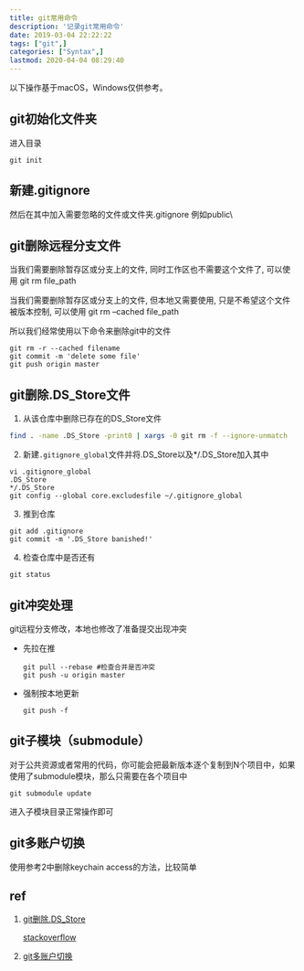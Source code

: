 ```yaml
---
title: git常用命令
description: '记录git常用命令'
date: 2019-03-04 22:22:22
tags: ["git",]
categories: ["Syntax",]
lastmod: 2020-04-04 08:29:40
---
```


以下操作基于macOS，Windows仅供参考。

## git初始化文件夹

进入目录
```git
git init
```
## 新建.gitignore
然后在其中加入需要忽略的文件或文件夹.gitignore
例如public\

## git删除远程分支文件

当我们需要删除暂存区或分支上的文件, 同时工作区也不需要这个文件了, 可以使用
git rm file_path

当我们需要删除暂存区或分支上的文件, 但本地又需要使用, 只是不希望这个文件被版本控制, 可以使用
git rm –cached file_path

所以我们经常使用以下命令来删除git中的文件
```git
git rm -r --cached filename
git commit -m 'delete some file'
git push origin master
```

## git删除.DS_Store文件
1. 从该仓库中删除已存在的DS_Store文件
```bash
find . -name .DS_Store -print0 | xargs -0 git rm -f --ignore-unmatch
```

2. 新建`.gitignore_global`文件并将.DS_Store以及*/.DS_Store加入其中
```git
vi .gitignore_global
.DS_Store 
*/.DS_Store
git config --global core.excludesfile ~/.gitignore_global
```
3. 推到仓库
```git
git add .gitignore
git commit -m '.DS_Store banished!'
```
4. 检查仓库中是否还有
```git
git status
```

## git冲突处理
git远程分支修改，本地也修改了准备提交出现冲突
- 先拉在推
  ```git
  git pull --rebase #检查合并是否冲突
  git push -u origin master
  ```
- 强制按本地更新
  ```git
  git push -f
  ```
   
## git子模块（submodule）
对于公共资源或者常用的代码，你可能会把最新版本逐个复制到N个项目中，如果使用了submodule模块，那么只需要在各个项目中
```git
git submodule update
```

进入子模块目录正常操作即可

## git多账户切换
使用参考2中删除keychain access的方法，比较简单

## ref
1. [git删除.DS_Store](https://www.jianshu.com/p/e3d8eb2a4295)
   
   [stackoverflow](https://stackoverflow.com/questions/107701/how-can-i-remove-ds-store-files-from-a-git-repository)
2. [git多账户切换](https://www.zhihu.com/question/23028445)